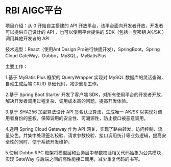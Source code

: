 # RBI AIGC平台
项目介绍：从 0 开始自主搭建的 API 开放平台，该平台面向开发者开放，开发者可以提供自己设计的 API ，也可以使用平台提供的 SDK（包括一套密钥 AK/SK ）调用其他开发者的 API

技术选型：React（使用Ant Design Pro进行快捷开发），SpringBoot，Spring Cloud GateWay，Dubbo，MySQL，MyBatisPlus

主要工作：

1.基于 MyBatis Plus 框架的 QueryWrapper 实现对 MySQL 数据库的灵活查询，⾃动⽣成后端 CRUD 基础代码，减少重复⼯作。

2.基于 Spring Boot Starter 开发了客户端 SDK，对所有使用平台的开发者开放，解决开发者调⽤过程复杂、调用成本高的问题，提⾼开发体验。

3.基于 SHA256 加密算法设计 API 签名认证算法，生成唯一 AK/SK 以实现对调用者身份的鉴权，保障调⽤的安全性、可溯源性，防⽌接⼝被恶意调⽤。

4.选⽤ Spring Cloud Gateway 作为 API ⽹关，实现了路由转发、访问控制、流量染⾊，并集中处理签名校验、请求参数校验、接⼝调⽤统计等业务逻辑，提⾼安全性的同时、便于系统开发维护。

5.使⽤ Dubbo RPC 框架将模型层和业务层中参数校验相关代码抽象为公共模块，实现 GateWay 与后端之间的⾼性能接⼝调⽤，减少重复代码的书写。
